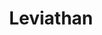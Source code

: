 ---
layout: page
title:  "Leviathan"
artist: Alt236
image: assets/images/albums/Leviathan.jpeg
comments: false
---